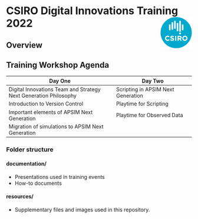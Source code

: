 # CSIRO Digital Innovations Training 2022 <img align="right" src="resources/CSIRO.png">


## Overview


## Training Workshop Agenda


| Day One | Day Two |
| ------- | ------- |
| Digital Innovations Team and Strategy <br /> Next Generation Philosophy | Scripting in APSIM Next Generation |
| Introduction to Version Control | Playtime for Scripting |
| Important elements of APSIM Next Generation | Playtime for Observed Data |
| Migration of simulations to APSIM Next Generation | |


### Folder structure

#### documentation/

- Presentations used in training events
- How-to documents


#### resources/

- Supplementary files and images used in this repository.



